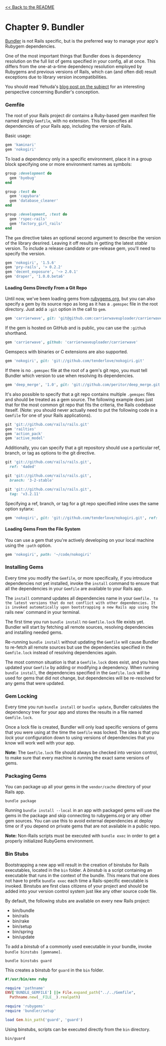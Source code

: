 [&lt;&lt; Back to the README](README.md)

# Chapter 9. Bundler

[Bundler][bundler-web] is not Rails specific, but is the preferred way to manage
your app's Rubygem dependencies.

One of the most important things that Bundler does is dependency resolution
on the full list of gems specified in your config, all at once. This differs
from the one-at-a-time dependency resolution employed by Rubygems and previous
versions of Rails, which can (and often did) result exceptions due to library
version incompatibilities.

You should read Yehuda's [blog post on the subject][bundler-how] for an interesting
perspective concerning Bundler's conception.

### Gemfile

The root of your Rails project dir contains a Ruby-based gem manifest file named
simply `Gemfile`, with no extension. This file specifies all dependencies of your
Rails app, including the version of Rails.

Basic usage:

```ruby
gem 'kaminari'
gem 'nokogiri'
```

To load a dependency only in a specific environment, place it in a group block
specifying one or more environment names as symbols:


```ruby
group :development do
  gem 'byebug'
end

group :test do
  gem 'capybara'
  gem 'database_cleaner'
end

group :development, :test do
  gem 'rspec-rails'
  gem 'factory_girl_rails'
end
```

The `gem` directive takes an optional second argument to describe the version of
the library desrired. Leaving it off results in getting the latest _stable_ version.
To include a release candidate or pre-release gem, you'll need to specify the
version.


```ruby
gem 'nokogiri', '1.5.6'
gem 'pry-rails', '> 0.2.2'
gem 'decent_exposure', '~> 2.0.1'
gem 'draper', '1.0.0.beta6'
```

#### Loading Gems Directly From a Git Repo

Until now, we've been loading gems from [rubygems.org][rubygems], but you can also
specify a gem by its source repo as long as it has a `.gemspec` file in the root
directory. Just add a `:git` option in the call to `gem`.

```ruby
gem 'carrierwave', git: 'git@github.com:carrierwaveuploader/carrierwave.git'
```

If the gem is hosted on GitHub and is public, you can use the `:github` shorthand.

```ruby
gem 'carrierwave', github: 'carrierwaveuploader/carrierwave'
```

Gemspecs with binaries or C extensions are also supported.

```ruby
gem 'nokogiri', git: 'git://github.com/tenderlove/nokogiri.git'
```

If there is no `.gemspec` file at the root of a gem's git repo, you must tell
Bundler which version to use when resolving its dependencies.

```ruby
gem 'deep_merge', '1.0', git: 'git://github.com/peritor/deep_merge.git'
```

It's also possible to specify that a git repo contains multiple `.gemspec` files
and should be treated as a gem source. The following example does just that for
the most common git repo that fits the criteria, the Rails codebase iteself.
(Note: you should never actually need to put the following code in a `Gemfile`
for one of your Rails applications).

```ruby
git 'git://github.com/rails/rails.git'
gem 'railties'
gem 'action_pack'
gem 'active_model'
```

Additionally, you can specify that a git repository should use a particular ref,
branch, or tag as options to the git directive.

```ruby
git 'git://github.com/rails/rails.git',
  ref: '4aded'

git 'git://github.com/rails/rails.git',
  branch: '3-2-stable'

git 'git://github.com/rails/rails.git',
  tag: 'v3.2.11'
```

 Specifying a ref, branch, or tag for a git repo specified inline uses the same
 option sytanx:

```ruby
gem 'nokogiri', git: 'git://github.com/tenderlove/nokogiri.git', ref: '0eec4'
```

#### Loading Gems From the File System

You can use a gem that you're actively developing on your local machine using
the `:path` option.

```ruby
gem 'nokogiri', path: '~/code/nokogiri'
```

### Installing Gems

Every time you modify the `Gemfile`, or more specifically, if you introduce
dependencies not yet installed, invoke the `install` command to ensure that all
the dependencies in your `Gemfile` are available to your Rails app.

The `install` command updates all dependencies name in your `Gemfile. to the
latest versions that do not conflict with other dependencies. It is invoked
automatically upon bootstrapping a new Rails app using the `rails new` command
in your terminal.

The first time you run `bundle install` no `Gemfile.lock` file exists yet. Bundler
will start by fetching all remote sources, resolving dependencies and installing
needed gems.

Re-running `bundle install` without updating the `Gemfile` will cause Bundler to
re-fetch all remote sources but use the dependencies specified in the `Gemfile.lock`
instead of resolving dependencies again.

The most common situation is that a `Gemfile.lock` does exist, and you have updated
your `Gemfile` by adding or modifying a dependency. When running `bundle install`,
the dependencies specified in the `Gemfile.lock` will be used for gems that did
not change, but dependencies will be re-resolved for any gems that were updated.

### Gem Locking

Every time you run `bundle install` or `bundle update`, Bundler calculates the
dependency tree for your app and stores the results in a file named `Gemfile.lock`.

Once a lock file is created, Bundler will only load specific versions of gems that
you were using at the time the `Gemfile` was locked. The idea is that you _lock_
your configuration down to using versions of dependencies that you know will work
well with your app.

**Note:** The `Gemfile.lock` file should always be checked into version control,
to make sure that every machine is running the exact same versions of gems.

### Packaging Gems

You can package up all your gems in the `vendor/cache` directory of your Rails
app.

```
bundle package
```

Running `bundle install --local` in an app with packaged gems will use the gems
in the package and skip connecting to rubygems.org or any other gem sources. You
can use this to avoid external dependencies at deploy time or if you depend on
private gems that are not available in a public repo.

**Note:** Non-Rails scripts must be executed with `bundle exec` in order to get
a properly initialized RubyGems environment.

### Bin Stubs

Bootstrapping a new app will result in the creation of binstubs for Rails
executables, located in the `bin` folder. A _binstub_ is a script containing
an executable that runs in the context of the bundle. This means that one does
not have to prefix `bundle exec` each time a Rails-specific executable is invoked.
Binstubs are first class citizens of your project and should be added into your
version control system just like any other source code file.

By default, the following stubs are available on every new Rails project:

+ bin/bundle
+ bin/rails
+ bin/rake
+ bin/setup
+ bin/spring
+ bin/update

To add a _binstub_ of a commonly used executable in your bundle, invoke
`bundle binstubs [gemname]`.

```
bundle binstubs guard
```

This creates a binstub for `guard` in the `bin` folder.

```ruby
#!/usr/bin/env ruby

require 'pathname'
ENV['BUNDLE_GEMFILE'] ||= File.expand_path("../../Gemfile",
  Pathname.new(__FILE__).realpath)

require 'rubygems'
require 'bundler/setup'

load Gem.bin_path('guard', 'guard')
```

Using binstubs, scripts can be executed directly from the `bin` directory.

```
bin/guard
```

[bundler-web]: https://bundler.io/
[bundler-how]: http://yehudakatz.com/2010/04/21/named-gem-environments-and-bundler/
[rubygems]: https://rubygems.org
